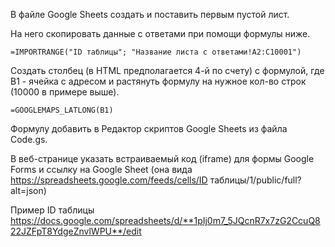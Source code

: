 В файле Google Sheets создать и поставить первым пустой лист.

На него скопировать данные с ответами при помощи формулы ниже.

```
=IMPORTRANGE("ID таблицы"; "Название листа с ответами!A2:C10001")
```

Создать столбец (в HTML предполагается 4-й по счету) с формулой, где B1 - ячейка с адресом и растянуть формулу на нужное кол-во строк (10000 в примере выше).

```
=GOOGLEMAPS_LATLONG(B1)
```

Формулу добавить в Редактор скриптов Google Sheets из файла Code.gs.

В веб-странице указать встраиваемый код (iframe) для формы Google Forms и ссылку на Google Sheet (она вида https://spreadsheets.google.com/feeds/cells/ID таблицы/1/public/full?alt=json)

Пример ID таблицы https://docs.google.com/spreadsheets/d/**1pIj0m7_5JQcnR7x7zG2CcuQ822JZFpT8YdgeZnvlWPU**/edit
